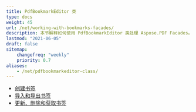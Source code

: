 ```yaml
---
title: PdfBookmarkEditor 类
type: docs
weight: 45
url: /net/working-with-bookmarks-facades/
description: 本节解释如何使用 PdfBookmarkEditor 类处理 Aspose.PDF Facades。
lastmod: "2021-06-05"
draft: false
sitemap:
    changefreq: "weekly"
    priority: 0.7
aliases:
    - /net/pdfbookmarkeditor-class/
---
```


- [创建书签](/pdf/net/create-bookmarks/)
- [导入和导出书签](/pdf/net/import-and-export-bookmarks/)
- [更新、删除和获取书签](/pdf/net/update-delete-and-get-bookmarks/)